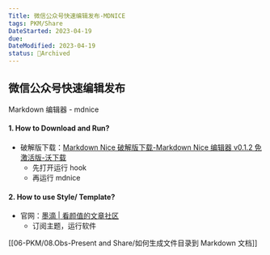 ```yaml
---
Title: 微信公众号快速编辑发布-MDNICE
tags: PKM/Share
DateStarted: 2023-04-19
due:
DateModified: 2023-04-19
status: 🔵Archived
---
```


## 微信公众号快速编辑发布

Markdown 编辑器 - mdnice

#### 1. How to Download and Run?

- 破解版下载：[Markdown Nice 破解版下载-Markdown Nice 编辑器 v0.1.2 免激活版-沃下载](http://www.wodown.com/soft/30111.html)
  - 先打开运行 hook
  - 再运行 mdnice

#### 2. How to use Style/ Template?

- 官网：[墨滴 | 看颜值的文章社区](https://mdnice.com/)
  - 订阅主题，运行软件

[[06-PKM/08.Obs-Present and Share/如何生成文件目录到 Markdown 文档]]
